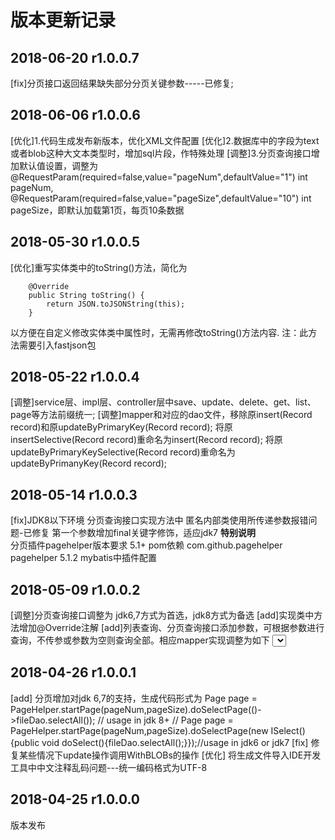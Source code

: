 # 版本更新记录
## 2018-06-20 r1.0.0.7
[fix]分页接口返回结果缺失部分分页关键参数-----已修复;

## 2018-06-06 r1.0.0.6
[优化]1.代码生成发布新版本，优化XML文件配置
[优化]2.数据库中的字段为text或者blob这种大文本类型时，增加sql片段，作特殊处理
[调整]3.分页查询接口增加默认值设置，调整为@RequestParam(required=false,value="pageNum",defaultValue="1") int pageNum, @RequestParam(required=false,value="pageSize",defaultValue="10") int pageSize，即默认加载第1页，每页10条数据

## 2018-05-30 r1.0.0.5
[优化]重写实体类中的toString()方法，简化为 
```
    @Override
    public String toString() {
        return JSON.toJSONString(this);
    }
```
以方便在自定义修改实体类中属性时，无需再修改toString()方法内容.
注：此方法需要引入fastjson包


## 2018-05-22 r1.0.0.4
[调整]service层、impl层、controller层中save、update、delete、get、list、page等方法前缀统一;
[调整]mapper和对应的dao文件，移除原insert(Record record)和原updateByPrimaryKey(Record record);
	  将原insertSelective(Record record)重命名为insert(Record record);
	  将原updateByPrimaryKeySelective(Record record)重命名为updateByPrimanyKey(Record record);

## 2018-05-14 r1.0.0.3
[fix]JDK8以下环境 分页查询接口实现方法中 匿名内部类使用所传递参数报错问题-已修复 第一个参数增加final关键字修饰，适应jdk7
**特别说明**	
分页插件pagehelper版本要求 5.1+
	pom依赖
	    <dependency>
			<groupId>com.github.pagehelper</groupId>
			<artifactId>pagehelper</artifactId>
			<version>5.1.2</version>
		</dependency>
	mybatis中插件配置
		<!-- com.github.pagehelper 5.1 以上版本 -->
	    <plugin interceptor="com.github.pagehelper.PageInterceptor">
	        <property name="helperDialect" value="mysql"/>
	        <property name="offsetAsPageNum" value="true"/>
	        <property name="rowBoundsWithCount" value="true"/>
	    </plugin>
	


## 2018-05-09 r1.0.0.2
[调整]分页查询接口调整为 jdk6,7方式为首选，jdk8方式为备选
[add]实现类中方法增加@Override注解
[add]列表查询、分页查询接口添加参数，可根据参数进行查询，不传参或参数为空则查询全部。相应mapper实现调整为如下
  <select id="selectAll" resultMap="BaseResultMap" parameterType="pojo.po.AccountPo" >
    select id, group_id, acc_username, acc_password, acc_showname, acc_type, scope_dept, 
    scope_video, valid_token, is_active, modify_time, modify_pwd_time, create_time, invalid_time, 
    access_time
    from t_account
    <where >
       1=1 
      <if test="groupId != null" >
         and group_id = #{groupId,jdbcType=INTEGER}
      </if>
      <if test="accUsername != null" >
         and acc_username = #{accUsername,jdbcType=VARCHAR}
      </if>
      <if test="accPassword != null" >
         and acc_password = #{accPassword,jdbcType=VARCHAR}
      </if>
      <if test="accShowname != null" >
         and acc_showname = #{accShowname,jdbcType=VARCHAR}
      </if>
      <if test="accType != null" >
         and acc_type = #{accType,jdbcType=TINYINT}
      </if>
      <if test="scopeDept != null" >
         and scope_dept = #{scopeDept,jdbcType=VARCHAR}
      </if>
      <if test="scopeVideo != null" >
         and scope_video = #{scopeVideo,jdbcType=VARCHAR}
      </if>
      <if test="validToken != null" >
         and valid_token = #{validToken,jdbcType=VARCHAR}
      </if>
      <if test="isActive != null" >
         and is_active = #{isActive,jdbcType=TINYINT}
      </if>
      <if test="modifyTime != null" >
         and modify_time = #{modifyTime,jdbcType=TIMESTAMP}
      </if>
      <if test="modifyPwdTime != null" >
         and modify_pwd_time = #{modifyPwdTime,jdbcType=TIMESTAMP}
      </if>
      <if test="createTime != null" >
         and create_time = #{createTime,jdbcType=TIMESTAMP}
      </if>
      <if test="invalidTime != null" >
         and invalid_time = #{invalidTime,jdbcType=TIMESTAMP}
      </if>
      <if test="accessTime != null" >
         and access_time = #{accessTime,jdbcType=TIMESTAMP}
      </if>
    </where>
  </select>

## 2018-04-26 r1.0.0.1
[add] 分页增加对jdk 6,7的支持，生成代码形式为
		Page<FilePo> page = PageHelper.startPage(pageNum,pageSize).doSelectPage(()->fileDao.selectAll()); // usage in jdk 8+
	   // Page<FilePo> page = PageHelper.startPage(pageNum,pageSize).doSelectPage(new ISelect() {public void 	doSelect(){fileDao.selectAll();}});//usage in jdk6 or jdk7 
[fix] 修复某些情况下update操作调用WithBLOBs的操作
[优化] 将生成文件导入IDE开发工具中中文注释乱码问题---统一编码格式为UTF-8

## 2018-04-25 r1.0.0.0
版本发布
